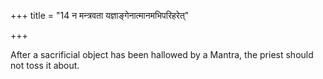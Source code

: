 +++
title = "14 न मन्त्रवता यज्ञाङ्गेनात्मानमभिपरिहरेत्"

+++

After a sacrificial object has been hallowed by a Mantra, the priest should not toss it about.
